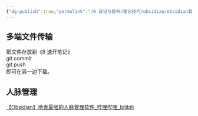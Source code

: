 ```yaml
---
{"dg-publish":true,"permalink":"/0 日记与提升/笔记技巧/obsidian/obsidian其他用法/","title":"obsidian其他用法"}
---
```



## 多端文件传输
把文件存放到《8 速开笔记》  
git commit  
git push  
即可在另一边下载。

## 人脉管理
[【Obsidian】地表最强的人脉管理软件\_哔哩哔哩\_bilibili](https://www.bilibili.com/video/BV1Xk4y1w7Mu/?spm_id_from=333.337.search-card.all.click&vd_source=20cb3e7c6ad3d64f0eb2d763ff005080)